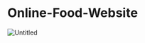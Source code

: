 # Online-Food-Website
![Untitled](https://user-images.githubusercontent.com/35418627/87312216-e098ab00-c53d-11ea-8d48-7e9c89b7f279.png)

